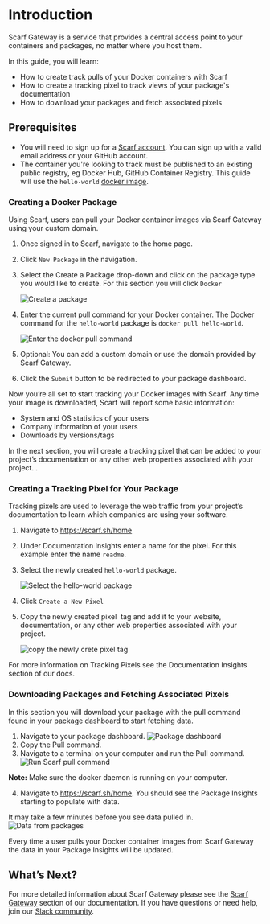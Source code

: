 # Introduction

Scarf Gateway is a service that provides a central access point to your containers and packages, no matter where you host them.

In this guide, you will learn:

- How to create track pulls of your Docker containers with Scarf
- How to create a tracking pixel to track views of your package's documentation
- How to download your packages and fetch associated pixels

## Prerequisites

- You will need to sign up for a [Scarf account](https://scarf.sh/signup).
  You can sign up with a valid email address or your GitHub account.
- The container you're looking to track must be published to an existing public registry, eg Docker Hub, GitHub Container Registry. 
  This guide will use the `hello-world` [docker image](<(https://hub.docker.com/_/hello-world)>).

### Creating a Docker Package

Using Scarf, users can pull your Docker container images via Scarf Gateway using your custom domain.

1.  Once signed in to Scarf, navigate to the home page.

2.  Click `New Package` in the navigation.

3.  Select the Create a Package drop-down and click on the package type you would like to create. For this section you will click `Docker`

    ![Create a package](assets/pics/quick-start/create_package.png)
4.  Enter the current pull command for your Docker container.
    The Docker command for the `hello-world` package is `docker pull hello-world`.

    ![Enter the docker pull command](assets/pics/quick-start/pull_command.png)
5.  Optional: You can add a custom domain or use the domain provided by Scarf Gateway.

6.  Click the `Submit` button to be redirected to your package dashboard.

Now you’re all set to start tracking your Docker images with Scarf.
Any time your image is downloaded, Scarf will report some basic information:

- System and OS statistics of your users
- Company information of your users
- Downloads by versions/tags

In the next section, you will create a tracking pixel that can be added to your project’s documentation or any other web properties associated with your project. .

### Creating a Tracking Pixel for Your Package

Tracking pixels are used to leverage the web traffic from your project’s documentation to learn which companies are using your software.

1. Navigate to https://scarf.sh/home

2. Under Documentation Insights enter a name for the pixel. For this example enter the name `readme`.
3. Select the newly created `hello-world` package.

   ![Select the hello-world package](assets/pics/quick-start/readMe_pixel.png)
4. Click `Create a New Pixel`
5. Copy the newly created pixel <img> tag and add it to your website, documentation, or any other web properties associated with your project.

   ![copy the newly crete pixel tag](assets/pics/quick-start/copied_pixel.png)

For more information on Tracking Pixels see the Documentation Insights section of our docs.

### Downloading Packages and Fetching Associated Pixels

In this section you will download your package with the pull command found in your package dashboard to start fetching data.

1. Navigate to your package dashboard.
   ![Package dashboard](assets/pics/quick-start/package_dashboard.png)
2. Copy the Pull command.
3. Navigate to a terminal on your computer and run the Pull command.
   ![Run Scarf pull command](assets/pics/quick-start/terminal_pull.png)

**Note:** Make sure the docker daemon is running on your computer.

4. Navigate to https://scarf.sh/home. You should see the Package Insights starting to populate with data.

It may take a few minutes before you see data pulled in.
![Data from packages](assets/pics/quick-start/package_insights.png)

Every time a user pulls your Docker container images from Scarf Gateway the data in your Package Insights will be updated.

## What’s Next?

For more detailed information about Scarf Gateway please see the [Scarf Gateway](https://docs.scarf.sh/gateway/) section of our documentation.
If you have questions or need help, join our [Slack community](https://tinyurl.com/scarf-community-slack).
